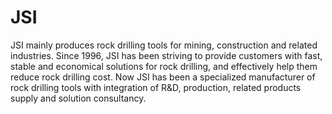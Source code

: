 # JSI
JSI mainly produces rock drilling tools for mining, 
construction and related industries. Since 1996, 
JSI has been striving to provide customers with fast,
stable and economical solutions for rock drilling, 
and effectively help them reduce rock drilling cost.
Now JSI has been a specialized manufacturer of rock 
drilling tools with integration of R&D, production, 
related products supply and solution consultancy.